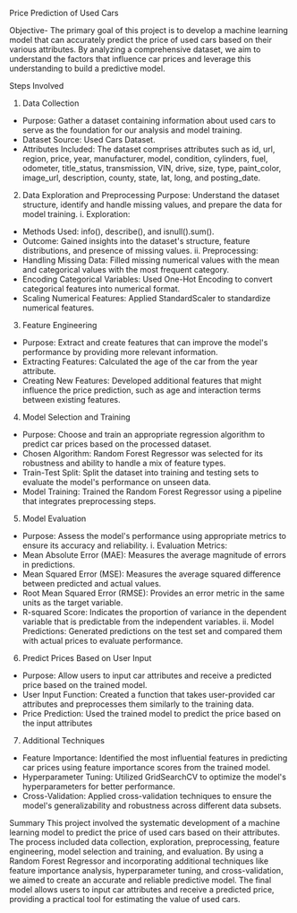 Price Prediction of Used Cars

Objective- The primary goal of this project is to develop a machine learning model that can accurately predict the price of used cars based on their various attributes. By analyzing a comprehensive dataset, we aim to understand the factors that influence car prices and leverage this understanding to build a predictive model.

Steps Involved
1. Data Collection
- Purpose: Gather a dataset containing information about used cars to serve as the foundation for our analysis and model training.
- Dataset Source: Used Cars Dataset.
- Attributes Included: The dataset comprises attributes such as id, url, region, price, year, manufacturer, model, condition, cylinders, fuel, odometer, title_status, transmission, VIN, drive, size, type, paint_color, image_url, description, county, state, lat, long, and posting_date.

2. Data Exploration and Preprocessing
Purpose: Understand the dataset structure, identify and handle missing values, and prepare the data for model training.
i. Exploration:
- Methods Used: info(), describe(), and isnull().sum().
- Outcome: Gained insights into the dataset's structure, feature distributions, and presence of missing values.
ii. Preprocessing:
- Handling Missing Data: Filled missing numerical values with the mean and categorical values with the most frequent category.
- Encoding Categorical Variables: Used One-Hot Encoding to convert categorical features into numerical format.
- Scaling Numerical Features: Applied StandardScaler to standardize numerical features.

3. Feature Engineering
- Purpose: Extract and create features that can improve the model's performance by providing more relevant information.
- Extracting Features: Calculated the age of the car from the year attribute.
- Creating New Features: Developed additional features that might influence the price prediction, such as age and interaction terms between existing features.

4. Model Selection and Training
- Purpose: Choose and train an appropriate regression algorithm to predict car prices based on the processed dataset.
- Chosen Algorithm: Random Forest Regressor was selected for its robustness and ability to handle a mix of feature types.
- Train-Test Split: Split the dataset into training and testing sets to evaluate the model's performance on unseen data.
- Model Training: Trained the Random Forest Regressor using a pipeline that integrates preprocessing steps.

5. Model Evaluation
- Purpose: Assess the model's performance using appropriate metrics to ensure its accuracy and reliability.
i. Evaluation Metrics:
- Mean Absolute Error (MAE): Measures the average magnitude of errors in predictions.
- Mean Squared Error (MSE): Measures the average squared difference between predicted and actual values.
- Root Mean Squared Error (RMSE): Provides an error metric in the same units as the target variable.
- R-squared Score: Indicates the proportion of variance in the dependent variable that is predictable from the independent variables.
ii. Model Predictions: Generated predictions on the test set and compared them with actual prices to evaluate performance.

6. Predict Prices Based on User Input
- Purpose: Allow users to input car attributes and receive a predicted price based on the trained model.
- User Input Function: Created a function that takes user-provided car attributes and preprocesses them similarly to the training data.
- Price Prediction: Used the trained model to predict the price based on the input attributes

7. Additional Techniques
- Feature Importance: Identified the most influential features in predicting car prices using feature importance scores from the trained model.
- Hyperparameter Tuning: Utilized GridSearchCV to optimize the model's hyperparameters for better performance.
- Cross-Validation: Applied cross-validation techniques to ensure the model's generalizability and robustness across different data subsets.

Summary
This project involved the systematic development of a machine learning model to predict the price of used cars based on their attributes. The process included data collection, exploration, preprocessing, feature engineering, model selection and training, and evaluation. By using a Random Forest Regressor and incorporating additional techniques like feature importance analysis, hyperparameter tuning, and cross-validation, we aimed to create an accurate and reliable predictive model. The final model allows users to input car attributes and receive a predicted price, providing a practical tool for estimating the value of used cars.






